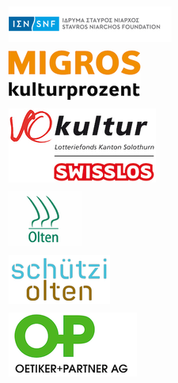 [![Stavros Niarchos Foundation](/images/sponsors/snf-logo.png)](https://www.snf.org/en/)

[![Migros Kulturprozent](/images/sponsors/migros-kulturprozent-farbig_d.gif)](https://www.migros-kulturprozent.ch/)

[![SoKultur](/images/sponsors/logo_so_kultur_swisslos.jpg)](https://www.sokultur.ch/)

[![Stadt Olten](/images/sponsors/olten.gif)](http://www.olten.ch/)

[![Kulturzentrum Schützi Olten](/images/sponsors/schutzi-logo_2019_100.png)](http://schuetzi.ch/)

[![Oetiker+Partner AG](/images/sponsors/oetiker-partner.png)](https://www.oetiker.ch/)
